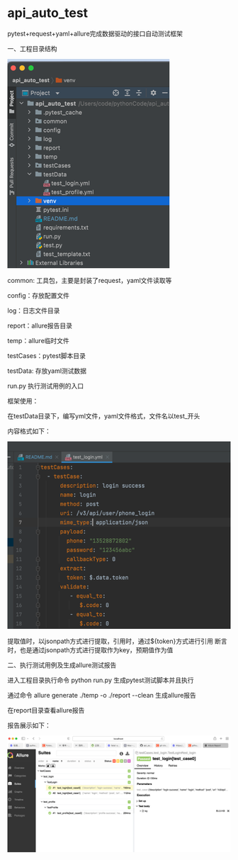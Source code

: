 # api_auto_test
pytest+request+yaml+allure完成数据驱动的接口自动测试框架

一、工程目录结构

![img.png](img.png)

common: 工具包，主要是封装了request，yaml文件读取等

config：存放配置文件

log：日志文件目录

report：allure报告目录

temp：allure临时文件

testCases：pytest脚本目录

testData: 存放yaml测试数据

run.py 执行测试用例的入口

框架使用：

在testData目录下，编写yml文件，yaml文件格式，文件名以test_开头

内容格式如下：

![img_1.png](img_1.png)

提取值时，以jsonpath方式进行提取，引用时，通过${token}方式进行引用
断言时，也是通过jsonpath方式进行提取作为key，预期值作为值


二、执行测试用例及生成allure测试报告

进入工程目录执行命令 python run.py 生成pytest测试脚本并且执行

通过命令  allure generate ./temp -o ./report --clean 生成allure报告

在report目录查看allure报告

报告展示如下：

![img_2.png](img_2.png)

